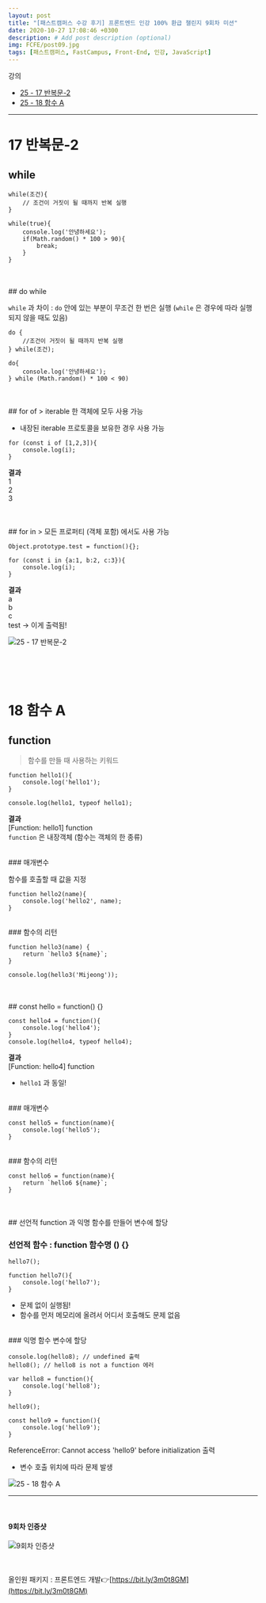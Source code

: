 ```yaml
---
layout: post
title: "[패스트캠퍼스 수강 후기] 프론트엔드 인강 100% 환급 챌린지 9회차 미션"
date: 2020-10-27 17:08:46 +0300
description: # Add post description (optional)
img: FCFE/post09.jpg
tags: [패스트캠퍼스, FastCampus, Front-End, 인강, JavaScript]
---
```


강의
- [25 - 17 반복문-2](#17-반복문-2)
- [25 - 18 함수 A](#18-함수-A)

*****

# 17 반복문-2

## while

```
while(조건){
    // 조건이 거짓이 될 때까지 반복 실행
}
```

```
while(true){
    console.log('안녕하세요');
    if(Math.random() * 100 > 90){
        break;
    }
}
```
<br>
<br>
## do while

`while` 과 차이 : `do` 안에 있는 부분이 무조건 한 번은 실행 (`while` 은 경우에 따라 실행되지 않을 때도 있음)

```
do {
    //조건이 거짓이 될 때까지 반복 실행
} while(조건);
```

```
do{
    console.log('안녕하세요');
} while (Math.random() * 100 < 90)
```
<br>
<br>
## for of
> iterable 한 객체에 모두 사용 가능

- 내장된 iterable 프로토콜을 보유한 경우 사용 가능
```
for (const i of [1,2,3]){
    console.log(i);
}
```

**결과**   
1   
2   
3   
   
<br>
<br> 
## for in
> 모든 프로퍼티 (객체 포함) 에서도 사용 가능
 
```
Object.prototype.test = function(){};

for (const i in {a:1, b:2, c:3}){
    console.log(i);
}
```

**결과**   
a   
b   
c   
test -> 이게 출력됨!    
     

![25 - 17 반복문-2]({{site.baseurl}}/assets/img/FCFE/post09-1.png)
<br>
<br>
<br>
<br>
<br>

# 18 함수 A

## function 
> 함수를 만들 때 사용하는 키워드

```
function hello1(){
    console.log('hello1');
}

console.log(hello1, typeof hello1);
```

**결과**   
[Function: hello1] function   
`function` 은 내장객체 (함수는 객체의 한 종류)
    
<br>  
### 매개변수

함수를 호출할 때 값을 지정
```
function hello2(name){
    console.log('hello2', name);
}
```
<br>
### 함수의 리턴

```
function hello3(name) {
    return `hello3 ${name}`;
}

console.log(hello3('Mijeong'));
```

<br>
<br>  
## const hello = function() {}

```
const hello4 = function(){
    console.log('hello4');
}
console.log(hello4, typeof hello4);
```

**결과**   
[Function: hello4] function   

- `hello1` 과 동일!

<br>
### 매개변수

```
const hello5 = function(name){
    console.log('hello5');
}
```

<br>
### 함수의 리턴

```
const hello6 = function(name){
    return `hello6 ${name}`;
}
```
<br>
<br>
## 선언적 function 과 익명 함수를 만들어 변수에 할당 

### 선언적 함수 : function 함수명 () {}

```
hello7();

function hello7(){
    console.log('hello7');
}
```
    
- 문제 없이 실행됨!
- 함수를 먼저 메모리에 올려서 어디서 호출해도 문제 없음

<br>
### 익명 함수 변수에 할당

```
console.log(hello8); // undefined 출력
hello8(); // hello8 is not a function 에러

var hello8 = function(){
    console.log('hello8');
}
```
    
```
hello9();

const hello9 = function(){
    console.log('hello9');
}
```

ReferenceError: Cannot access 'hello9' before initialization 출력
- 변수 호출 위치에 따라 문제 발생


![25 - 18 함수 A]({{site.baseurl}}/assets/img/FCFE/post09-2.png)
*****
<br>   

#### 9회차 인증샷
![9회차 인증샷]({{site.baseurl}}/assets/img/FCFE/post09.jpg)
<br>   
<br>   

올인원 패키지 : 프론트엔드 개발👉[https://bit.ly/3m0t8GM](https://bit.ly/3m0t8GM)